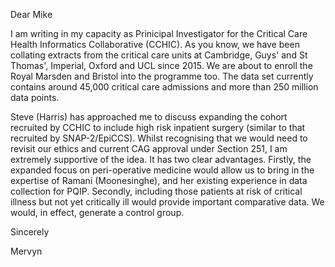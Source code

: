 Dear Mike

I am writing in my capacity as Prinicipal Investigator for the Critical Care Health Informatics Collaborative (CCHIC). As you know, we have been collating extracts from the critical care units at Cambridge, Guys' and St Thomas', Imperial, Oxford and UCL since 2015. We are about to enroll the Royal Marsden and Bristol into the programme too. The data set currently contains around 45,000 critical care admissions and more than 250 million data points.

Steve (Harris) has approached me to discuss expanding the cohort recruited by CCHIC to include high risk inpatient surgery (similar to that recruited by SNAP-2/EpiCCS). Whilst recognising that we would need to revisit our ethics and current CAG approval under Section 251, I am extremely supportive of the idea. It has two clear advantages. Firstly, the expanded focus on peri-operative medicine would allow us to bring in the expertise of Ramani (Moonesinghe), and her existing experience in data collection for PQIP. Secondly, including those patients at risk of critical illness but not yet critically ill would provide important comparative data. We would, in effect, generate a control group.

Sincerely

Mervyn


